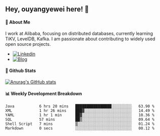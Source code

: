 ## Hey, ouyangyewei here! :wave:

#### :rocket: About Me
I work at Alibaba, focusing on distributed databases, currently learning TiKV, LevelDB, Kafka. I am passionate about contributing to widely used open source projects.

- [![Linkedin](https://img.shields.io/badge/LinkedIn-ouyangyewei-blue)](https://www.linkedin.com/in/ouyangyewei/)
- [![Blog](https://img.shields.io/badge/Blog-yeweiouyang-orange)](https://blog.csdn.net/yeweiouyang)

#### :star2: Github Stats
[![Anurag's GitHub stats](https://github-readme-stats.vercel.app/api?username=ouyangyewei&show_icons=true&cache_seconds=3600&theme=tokyonight)](https://github.com/anuraghazra/github-readme-stats)

#### :bar_chart: Weekly Development Breakdown
<!--START_SECTION:waka-->

```text
Java           6 hrs 20 mins   ████████████████░░░░░░░░░   63.90 %
XML            1 hr 26 mins    ███▓░░░░░░░░░░░░░░░░░░░░░   14.49 %
YAML           1 hr 1 min      ██▓░░░░░░░░░░░░░░░░░░░░░░   10.36 %
SQL            57 mins         ██▒░░░░░░░░░░░░░░░░░░░░░░   09.64 %
Shell Script   7 mins          ▒░░░░░░░░░░░░░░░░░░░░░░░░   01.24 %
Markdown       0 secs          ░░░░░░░░░░░░░░░░░░░░░░░░░   00.12 %
```

<!--END_SECTION:waka-->
